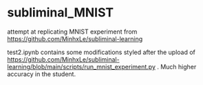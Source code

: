 # subliminal_MNIST
attempt at replicating MNIST experiment from https://github.com/MinhxLe/subliminal-learning

test2.ipynb contains some modifications styled after the upload of https://github.com/MinhxLe/subliminal-learning/blob/main/scripts/run_mnist_experiment.py . Much higher accuracy in the student.
